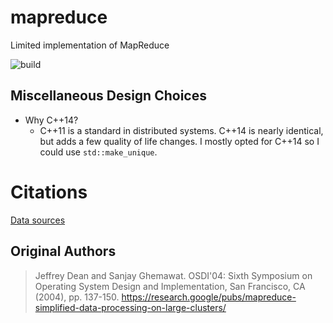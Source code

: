 # mapreduce

Limited implementation of MapReduce

![build](https://github.com/jsteinberg4/icarus/actions/workflows/build.yml/badge.svg)

## Miscellaneous Design Choices

- Why C++14?
  - C++11 is a standard in distributed systems. C++14 is nearly identical, but adds a few quality of life changes. I mostly opted for C++14 so I could use `std::make_unique`.

# Citations

[Data sources](/inputs/CITATIONS.md)

## Original Authors

> Jeffrey Dean and Sanjay Ghemawat. OSDI'04: Sixth Symposium on Operating System Design and Implementation, San Francisco, CA (2004), pp. 137-150. https://research.google/pubs/mapreduce-simplified-data-processing-on-large-clusters/
